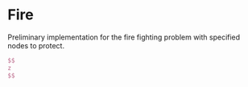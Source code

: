 # Fire

Preliminary implementation for the fire fighting problem with specified nodes to protect.

```latex
$$
z
$$
```

